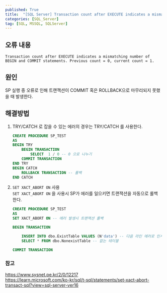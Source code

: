 ```yaml
---
published: True
title:  "[SQL Server] Transaction count after EXECUTE indicates a mismatching number of BEGIN and COMMIT statements. Previous count = 0, current count = 1."
categories: [SQL_Server]
tag: [SQL, MSSQL, SQLServer]
---
```


## 오류 내용

```Transaction count after EXECUTE indicates a mismatching number of BEGIN and COMMIT statements. Previous count = 0, current count = 1.```  

## 원인  

SP 실행 중 오류로 인해 트랜잭션이 COMMIT 혹은 ROLLBACK으로 마무리되지 못했을 때 발생한다.  

## 해결방법  

1. TRY/CATCH 로 잡을 수 있는 에러의 경우는 TRY/CATCH 를 사용한다.  
    ```sql
    CREATE PROCEDURE SP_TEST
    AS
    BEGIN TRY
        BEGIN TRANSACTION
            SELECT  1 / 0 -- 0 으로 나누기
        COMMIT TRANSACTION
    END TRY
    BEGIN CATCH
        ROLLBACK TRANSACTION -- 롤백
    END CATCH
    ```  

2. ```SET XACT_ABORT ON``` 사용  
    ```SET XACT_ABORT ON``` 을 사용시 SP가 에러를 일으키면 트랜잭션을 자동으로 롤백한다.
    ```sql
    CREATE PROCEDURE SP_TEST
    AS
    SET XACT_ABORT ON -- 에러 발생시 트랜잭션 롤백

    BEGIN TRANSACTION

        INSERT INTO dbo.ExistTable VALUES (N'data') -- 다음 라인 에러로 인서트 롤백 됨
        SELECT * FROM dbo.NonexistTable -- 없는 테이블

    COMMIT TRANSACTION
    ```  

### 참고

<https://www.sysnet.pe.kr/2/0/12217>  
<https://learn.microsoft.com/ko-kr/sql/t-sql/statements/set-xact-abort-transact-sql?view=sql-server-ver16>  



